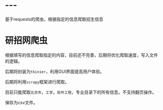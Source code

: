 # ---
基于requests的爬虫，根据指定的信息爬取招生信息
# 研招网爬虫

根据填写的信息爬取指定的内容，目前还不完善，后期将优化爬取速度，写入文件的逻辑。

后期将封装为`tkinier`，利用GUI界面提高用户体验。



后期将利用`scrapy`框架进行爬取。



目前只能爬取`北京市`，`工学`，`软件工程`，专业目录下的所有信息。不支持翻页操作。



保存为csv文件。

